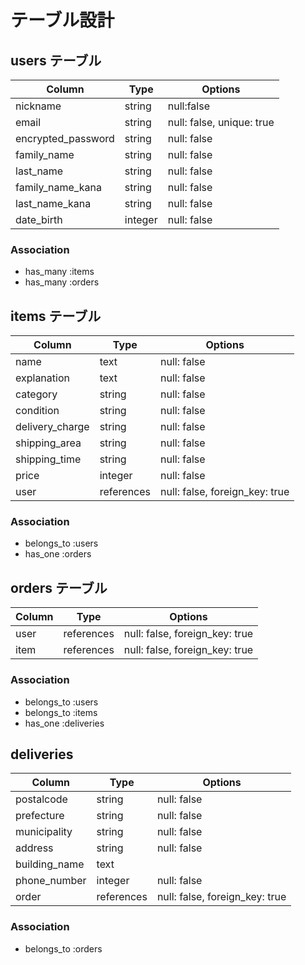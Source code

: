 # テーブル設計

## users テーブル

| Column             | Type     | Options                   |
| ------------------ | -------- | ------------------------- |
| nickname           | string   | null:false                |
| email              | string   | null: false, unique: true |
| encrypted_password | string   | null: false               |
| family_name        | string   | null: false               |
| last_name          | string   | null: false               |
| family_name_kana   | string   | null: false               |
| last_name_kana     | string   | null: false               |
| date_birth         | integer  | null: false               |

### Association

- has_many :items
- has_many :orders

## items テーブル

| Column          | Type       | Options                        |
| --------------- | ---------- | ------------------------------ |
| name            | text       | null: false                    |
| explanation     | text       | null: false                    |
| category        | string     | null: false                    |
| condition       | string     | null: false                    |
| delivery_charge | string     | null: false                    |
| shipping_area   | string     | null: false                    |
| shipping_time   | string     | null: false                    |
| price           | integer    | null: false                    |
| user            | references | null: false, foreign_key: true |

### Association

- belongs_to :users
- has_one :orders

## orders テーブル

| Column    | Type       | Options                        |
| --------- | ---------- | ------------------------------ |
| user      | references | null: false, foreign_key: true |
| item      | references | null: false, foreign_key: true |

### Association

- belongs_to :users
- belongs_to :items
- has_one :deliveries

## deliveries

| Column        | Type       | Options                        |
| ------------- | ---------- | ------------------------------ |
| postalcode    | string     | null: false                    |
| prefecture    | string     | null: false                    |
| municipality  | string     | null: false                    |
| address       | string     | null: false                    |
| building_name | text       |                                |
| phone_number  | integer    | null: false                    |
| order         | references | null: false, foreign_key: true |

### Association

- belongs_to :orders
